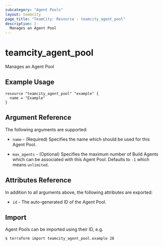 ```yaml
---
subcategory: "Agent Pools"
layout: teamcity
page_title: "TeamCity: Resource - teamcity_agent_pool"
description: |-
  Manages an Agent Pool
---
```


# teamcity_agent_pool

Manages an Agent Pool

## Example Usage

```hcl
resource "teamcity_agent_pool" "example" {
  name = "Example"
}
```

## Argument Reference

The following arguments are supported:

* `name` - (Required) Specifies the name which should be used for this Agent Pool.

* `max_agents` - (Optional) Specifies the maximum number of Build Agents which can be associated with this Agent Pool. Defaults to `-1` which means `unlimited`.

## Attributes Reference

In addition to all arguments above, the following attributes are exported:

* `id` - The auto-generated ID of the Agent Pool.

## Import

Agent Pools can be imported using their ID, e.g.

```
$ terraform import teamcity_agent_pool.example 28
```
